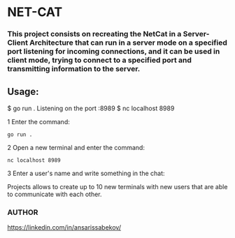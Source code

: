 # NET-CAT


### This project consists on recreating the NetCat in a Server-Client Architecture that can run in a server mode on a specified port listening for incoming connections, and it can be used in client mode, trying to connect to a specified port and transmitting information to the server.

## Usage:
$ go run .
Listening on the port :8989
$ nc localhost 8989

1 Enter the command:

    go run .

2 Open a new terminal and enter the command:

    nc localhost 8989

3 Enter a user's name and write something in the chat:

Projects allows to create up to 10 new terminals with new users that are able to communicate with each other.




### AUTHOR
https://linkedin.com/in/ansarissabekov/

